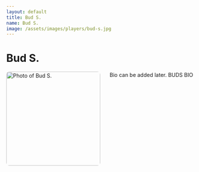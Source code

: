 ```yaml
---
layout: default
title: Bud S.
name: Bud S.
image: /assets/images/players/bud-s.jpg
---
```

<h1>Bud S.</h1>

<div class="content-card">
    <img src="{{ page.image | relative_url }}" alt="Photo of Bud S." style="width: 250px; height: auto; float: left; margin-right: 25px; margin-bottom: 10px; border-radius: 8px;">
    <p>Bio can be added later. BUDS BIO</p>
    <div style="clear: both;"></div>
</div>
